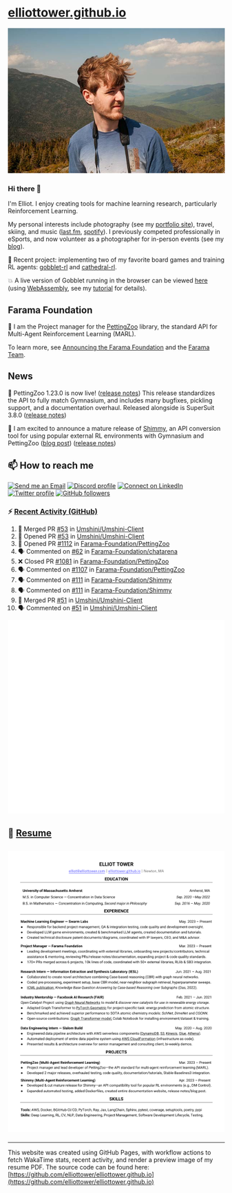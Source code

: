 # [elliottower.github.io](https://github.com/elliottower/elliottower.github.io)

[![A wild Elliot on Mt Washington](https://raw.githubusercontent.com/elliottower/elliottower.github.io/main/src/jpg/DSCF7539-600px.jpg?raw=true)](https://raw.githubusercontent.com/elliottower/elliottower.github.io/main/src/jpg/DSCF7539.jpg?raw=true)

### Hi there 👋

I'm Elliot. I enjoy creating tools for machine learning research, particularly Reinforcement Learning.

My personal interests include photography (see my [portfolio site](https://www.elliottower.com/)), travel, skiing, and music ([last.fm](https://www.last.fm/user/ajsdlfkwer), [spotify](https://open.spotify.com/user/12132818380)). I previously competed professionally in eSports, and now volunteer as a photographer for in-person events (see my [blog](https://www.elliottower.com/stories/?category=events)).

🤖 Recent project: implementing two of my favorite board games and training RL agents: [gobblet-rl](https://github.com/elliottower/gobblet-rl) and [cathedral-rl](https://github.com/elliottower/cathedral-rl). 

💥 A live version of Gobblet running in the browser can be viewed [here](https://elliottower.github.io/gobblet-rl/) (using [WebAssembly](https://webassembly.org/), see my [tutorial](https://github.com/elliottower/gobblet-rl/blob/main/tutorials/WebAssembly/web_assembly.md) for details).

## Farama Foundation

🚀 I am the Project manager for the [PettingZoo](https://github.com/Farama-Foundation/PettingZoo) library, the standard API for Multi-Agent Reinforcement Learning (MARL). 

To learn more, see [Announcing the Farama Foundation](https://farama.org/Announcing-The-Farama-Foundation) and the [Farama Team](https://farama.org/team).

## News

🎉 PettingZoo 1.23.0 is now live! ([release notes](https://github.com/Farama-Foundation/PettingZoo/releases/tag/1.23.0)) This release standardizes the API to fully match Gymnasium, and includes many bugfixes, pickling support, and a documentation overhaul. Released alongside is SuperSuit 3.8.0 ([release notes](https://github.com/Farama-Foundation/SuperSuit/releases/tag/3.8.0)) 

<!-- ![GitHub Release Date](https://img.shields.io/github/release-date/Farama-Foundation/PettingZoo) -->

🎉 I am excited to announce a mature release of [Shimmy](https://github.com/Farama-Foundation/Shimmy), an API conversion tool for using popular external RL environments with Gymnasium and PettingZoo ([blog post](https://farama.org/Announcing-Shimmy)) ([release notes](https://github.com/Farama-Foundation/Shimmy/releases/tag/v1.0.0)) 

## 📫 How to reach me

 [![Send me an Email](https://img.shields.io/badge/email-elliot%40elliottower.com-blue)](mailto:elliot@elliottower.com)
 [![Discord profile](https://img.shields.io/badge/Discord-7289DA?style=flat&logo=discord&logoColor=white)](https://discord.com/users/83091537923145728)
 [![Connect on LinkedIn](https://img.shields.io/badge/--linkedin?label=LinkedIn&logo=LinkedIn&style=social)](https://www.linkedin.com/in/elliot-tower)
 [![Twitter profile](https://img.shields.io/twitter/follow/elliottower?style=social)](https://twitter.com/ElliotTower/)
 [![GitHub followers](https://img.shields.io/github/followers/elliottower?style=social)](https://github.com/elliottower/)

### ⚡ [Recent Activity (GitHub)](https://github.com/elliottower)

<!--START_SECTION:activity-->
1. 🎉 Merged PR [#53](https://github.com/Umshini/Umshini-Client/pull/53) in [Umshini/Umshini-Client](https://github.com/Umshini/Umshini-Client)
2. 💪 Opened PR [#53](https://github.com/Umshini/Umshini-Client/pull/53) in [Umshini/Umshini-Client](https://github.com/Umshini/Umshini-Client)
3. 💪 Opened PR [#1112](https://github.com/Farama-Foundation/PettingZoo/pull/1112) in [Farama-Foundation/PettingZoo](https://github.com/Farama-Foundation/PettingZoo)
4. 🗣 Commented on [#62](https://github.com/Farama-Foundation/chatarena/pull/62#issuecomment-1746993126) in [Farama-Foundation/chatarena](https://github.com/Farama-Foundation/chatarena)
5. ❌ Closed PR [#1081](https://github.com/Farama-Foundation/PettingZoo/pull/1081) in [Farama-Foundation/PettingZoo](https://github.com/Farama-Foundation/PettingZoo)
6. 🗣 Commented on [#1107](https://github.com/Farama-Foundation/PettingZoo/pull/1107#issuecomment-1746960270) in [Farama-Foundation/PettingZoo](https://github.com/Farama-Foundation/PettingZoo)
7. 🗣 Commented on [#111](https://github.com/Farama-Foundation/Shimmy/pull/111#issuecomment-1746952107) in [Farama-Foundation/Shimmy](https://github.com/Farama-Foundation/Shimmy)
8. 🗣 Commented on [#111](https://github.com/Farama-Foundation/Shimmy/pull/111#issuecomment-1745804682) in [Farama-Foundation/Shimmy](https://github.com/Farama-Foundation/Shimmy)
9. 🎉 Merged PR [#51](https://github.com/Umshini/Umshini-Client/pull/51) in [Umshini/Umshini-Client](https://github.com/Umshini/Umshini-Client)
10. 🗣 Commented on [#51](https://github.com/Umshini/Umshini-Client/pull/51#issuecomment-1745784399) in [Umshini/Umshini-Client](https://github.com/Umshini/Umshini-Client)
<!--END_SECTION:activity-->


<picture>
  <a href="https://metrics.lecoq.io/insights?user=elliottower">
   <img src="/github-metrics.svg" alt="Metrics">
  </a>
</picture>

## 📄 [Resume](https://elliottower.github.io/src/pdf/resume.pdf)

<!-- PDF-TO-MARKDOWN:START -->
![Page 1](src/png/page1.png "Page 1")
---
<!-- PDF-TO-MARKDOWN:END -->

----

This website was created using GitHub Pages, with workflow actions to fetch WakaTime stats, recent activity, and render a preview image of my resume PDF. The source code can be found here: [https://github.com/elliottower/elliottower.github.io](https://github.com/elliottower/elliottower.github.io)
